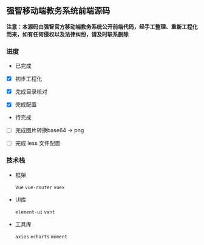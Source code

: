 ## 强智移动端教务系统前端源码

**注意：本源码由强智官方移动端教务系统公开前端代码，经手工整理、重新工程化而来，如有任何侵权以及法律纠纷，请及时联系删除**

### 进度

- 已完成

- [x] 初步工程化

- [x] 完成目录核对

- [x] 完成配置

- 待完成

- [ ]  完成图片转换base64 -> png
- [ ]  完成 less 文件配置


### 技术栈

- 框架

  `Vue`  `vue-router` `vuex`

- UI库

   `element-ui` `vant` 

- 工具库

  `axios` `echarts` `moment` 



